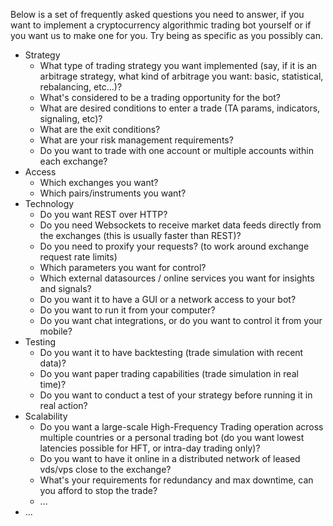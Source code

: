 Below is a set of frequently asked questions you need to answer, if you want to implement a cryptocurrency algorithmic trading bot yourself or if you want us to make one for you. Try being as specific as you possibly can.

- Strategy
  - What type of trading strategy you want implemented (say, if it is an arbitrage strategy, what kind of arbitrage you want: basic, statistical, rebalancing, etc...)?
  - What's considered to be a trading opportunity for the bot?
  - What are desired conditions to enter a trade (TA params, indicators, signaling, etc)?
  - What are the exit conditions?
  - What are your risk management requirements?
  - Do you want to trade with one account or multiple accounts within each exchange?
- Access
  - Which exchanges you want?
  - Which pairs/instruments you want?
- Technology
  - Do you want REST over HTTP?
  - Do you need Websockets to receive market data feeds directly from the exchanges (this is usually faster than REST)?
  - Do you need to proxify your requests? (to work around exchange request rate limits)
  - Which parameters you want for control?
  - Which external datasources / online services you want for insights and signals?
  - Do you want it to have a GUI or a network access to your bot?
  - Do you want to run it from your computer?
  - Do you want chat integrations, or do you want to control it from your mobile?
- Testing
  - Do you want it to have backtesting (trade simulation with recent data)?
  - Do you want paper trading capabilities (trade simulation in real time)?
  - Do you want to conduct a test of your strategy before running it in real action?
- Scalability
  - Do you want a large-scale High-Frequency Trading operation across multiple countries or a personal trading bot (do you want lowest latencies possible for HFT, or intra-day trading only)?
  - Do you want to have it online in a distributed network of leased vds/vps close to the exchange?
  - What's your requirements for redundancy and max downtime, can you afford to stop the trade?
  - ...
- ...